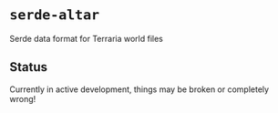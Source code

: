 # `serde-altar`

Serde data format for Terraria world files

## Status

Currently in active development, things may be broken or completely wrong!
